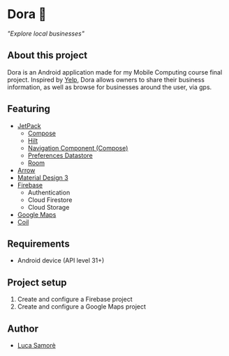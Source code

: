 # Dora 🤗
<i>"Explore local businesses"</i>

## About this project
Dora is an Android application made for my Mobile Computing course final project.
Inspired by [Yelp](https://www.yelp.com), Dora allows owners to share their business information, as well as browse for businesses around the user, via gps.

## Featuring
- [JetPack](https://developer.android.com/jetpack)
  - [Compose](https://developer.android.com/jetpack/compose)
  - [Hilt](https://developer.android.com/training/dependency-injection/hilt-android)
  - [Navigation Component (Compose)](https://developer.android.com/jetpack/compose/navigation)
  - [Preferences Datastore](https://developer.android.com/topic/libraries/architecture/datastore)
  - [Room](https://developer.android.com/training/data-storage/room)
- [Arrow](https://arrow-kt.io/)
- [Material Design 3](https://m3.material.io/)
- [Firebase](https://firebase.google.com/)
  - Authentication
  - Cloud Firestore
  - Cloud Storage
- [Google Maps](https://developers.google.com/maps)
- [Coil](https://coil-kt.github.io/coil/)

## Requirements
- Android device (API level 31+)

## Project setup
1. Create and configure a Firebase project
2. Create and configure a Google Maps project

## Author
- [Luca Samorè](https://github.com/LucaSamore)
